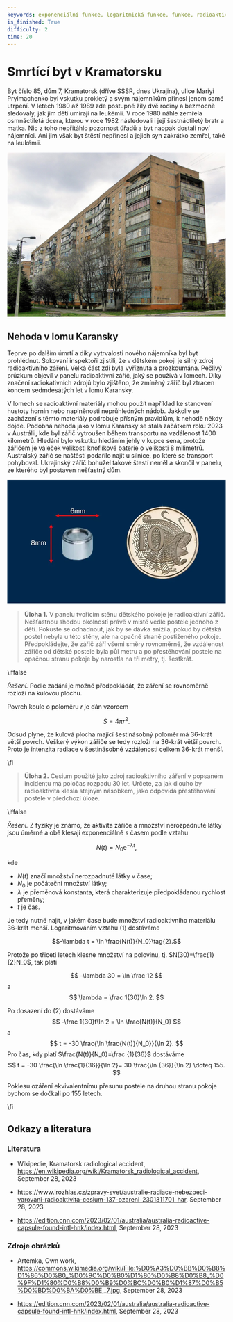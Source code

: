 ```yaml
---
keywords: exponenciální funkce, logaritmická funkce, funkce, radioaktivita
is_finished: True
difficulty: 2
time: 20
---
```


# Smrtící byt v Kramatorsku

Byt číslo 85, dům 7, Kramatorsk (dříve SSSR, dnes Ukrajina), ulice Mariyi
Pryimachenko byl vskutku prokletý a svým nájemníkům přinesl
jenom samé utrpení. V letech 1980 až 1989 zde postupně žily dvě rodiny
a bezmocně sledovaly, jak jim děti umírají na leukémii. V roce 1980
náhle zemřela osmnáctiletá dcera, kterou v roce 1982 následovali i
její šestnáctiletý bratr a matka. Nic z toho nepřitáhlo pozornost
úřadů a byt naopak dostali noví nájemníci. Ani jim však byt štěstí
nepřinesl a jejich syn zakrátko zemřel, také na leukémii.

![Dům v Kramatorsku, kde docházelo k záhadným úmrtím](house_no_7.jpg)

## Nehoda v lomu Karansky

Teprve po dalším úmrtí a díky vytrvalosti nového nájemníka byl byt
prohlédnut. Šokovaní inspektoři zjistili, že v dětském pokoji je silný
zdroj radioaktivního záření. Velká část zdi byla vyříznuta a
prozkoumána. Pečlivý průzkum objevil v panelu radioaktivní zářič, jaký
se používá v lomech. Díky značení radiokativních zdrojů bylo zjištěno,
že zmíněný zářič byl ztracen koncem sedmdesátých let v lomu Karansky.

V lomech se radioaktivní materiály mohou použít například ke stanovení
hustoty hornin nebo naplněnosti neprůhledných nádob. Jakkoliv se
zacházení s těmto materiály podrobuje přísným pravidlům, k nehodě
někdy dojde. Podobná nehoda jako v lomu Karansky se stala začátkem
roku 2023 v Austrálii, kde byl zářič vytroušen během transportu na
vzdálenost 1400 kilometrů. Hledání bylo vskutku hledáním jehly v kupce
sena, protože zářičem je váleček velikosti knoflíkové baterie o
velikosti 8 milimetrů. Australský zářič se naštěstí podařilo najít u
silnice, po které se transport pohyboval. Ukrajinský zářič bohužel
takové štestí neměl a skončil v panelu, ze kterého byl postaven
nešťastný dům.

![Zářič podobného typu ztracený v roce 2023 v Austrálii](australia-capsule-size.png)

> **Úloha 1.** V panelu tvořícím stěnu dětského pokoje je radioaktivní
> zářič. Nešťastnou shodou okolností právě v místě vedle postele
> jednoho z dětí. Pokuste se odhadnout, jak by se dávka snížila, pokud
> by dětská postel nebyla u této stěny, ale na opačné straně
> postiženého pokoje. Předpokládejte, že zářič září všemi směry
> rovnoměrně, že vzdálenost zářiče od dětské postele byla půl metru a
> po přestěhování postele na opačnou stranu pokoje by narostla na tři
> metry, tj. šestkrát.

\iffalse

*Řešení.* Podle zadání je možné předpokládát, že záření se rovnoměrně rozloží na
kulovou plochu.

Povrch koule o poloměru $r$ je dán vzorcem 

$$S = 4\pi r^2.$$

Odsud plyne, že kulová plocha mající šestinásobný poloměr má 36-krát
větší povrch. Veškerý výkon zářiče se tedy rozloží na 36-krát větší
povrch. Proto je intenzita radiace v šestinásobné vzdálenosti celkem
36-krát menší.

\fi

> **Úloha 2.** Cesium použité jako zdroj radioaktivního záření v
> popsaném incidentu má poločas rozpadu 30 let. Určete, za jak dlouho
> by radioaktivita klesla stejným násobkem, jako odpovídá přestěhování
> postele v předchozí úloze.

\iffalse

*Řešení.* Z fyziky je známo, že aktivita zářiče a množství nerozpadnuté látky
jsou úměrné a obě klesají exponenciálně s časem podle vztahu

$$N(t) = N_0\mathrm{e}^{-\lambda t},\tag{1}$$

kde

* $N(t)$ značí množství nerozpadnuté látky v čase;
* $N_0$ je počáteční množství látky;
* $\lambda$ je přeměnová konstanta, která charakterizuje předpokládanou rychlost přeměny;
* $t$ je čas. 

Je tedy nutné najít, v jakém čase bude množství radioaktivního
materiálu 36-krát menší. Logaritmováním vztahu (1) dostáváme

$$-\lambda t  = \ln \frac{N(t)}{N_0}\tag{2}.$$

Protože po třiceti letech klesne množství na polovinu, 
tj. $N(30)=\frac{1}{2}N_0$, tak platí

$$
-\lambda 30  = \ln \frac 12
$$
a
$$
\lambda = \frac 1{30}\ln 2.
$$ 

Po dosazení do (2) dostáváme 
$$
-\frac 1{30}t\ln 2  = \ln \frac{N(t)}{N_0}
$$
a 
$$
t  = -30 \frac{\ln \frac{N(t)}{N_0}}{\ln 2}.
$$
Pro čas, kdy platí $\frac{N(t)}{N_0}=\frac {1}{36}$ dostáváme
$$
t  = -30 \frac{\ln \frac{1}{36}}{\ln 2}=
30 \frac{\ln {36}}{\ln 2} \doteq 155.
$$

Poklesu ozáření ekvivalentnímu přesunu postele na druhou stranu pokoje
bychom se dočkali po 155 letech.

\fi

## Odkazy a literatura

### Literatura

* Wikipedie, Kramatorsk radiological accident,
  <https://en.wikipedia.org/wiki/Kramatorsk_radiological_accident>,
  September 28, 2023

* <https://www.irozhlas.cz/zpravy-svet/australie-radiace-nebezpeci-varovani-radioaktivita-cesium-137-ozareni_2301311701_har>,
  September 28, 2023

* <https://edition.cnn.com/2023/02/01/australia/australia-radioactive-capsule-found-intl-hnk/index.html>, September 28, 2023


### Zdroje obrázků

* Artemka, Own work, <https://commons.wikimedia.org/wiki/File:%D0%A3%D0%BB%D0%B8%D1%86%D0%B0_%D0%9C%D0%B0%D1%80%D0%B8%D0%B8_%D0%9F%D1%80%D0%B8%D0%B9%D0%BC%D0%B0%D1%87%D0%B5%D0%BD%D0%BA%D0%BE,_7.jpg>, September 28, 2023

* <https://edition.cnn.com/2023/02/01/australia/australia-radioactive-capsule-found-intl-hnk/index.html>, September 28, 2023


